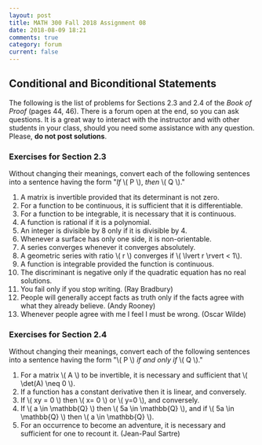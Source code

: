 ```yaml
---
layout: post
title: MATH 300 Fall 2018 Assignment 08
date: 2018-08-09 18:21
comments: true
category: forum
current: false
---
```


## Conditional and Biconditional Statements

<div class="alert alert-info">
  The following is the list of problems for Sections 2.3 and 2.4 of the <em>Book of Proof</em> (pages 44, 46).  There is
  a forum open at the end, so you can ask questions.  It is a great way to interact with the instructor and with other
  students in your class, should you need some assistance with any question. Please, <strong>do not post
  solutions</strong>. 
</div>

### Exercises for Section 2.3

Without changing their meanings, convert each of the following sentences into a sentence having the form "_If_ \\( P
\\), _then_ \\( Q \\)." 

1. A matrix is invertible provided that its determinant is not zero.
2. For a function to be continuous, it is sufficient that it is differentiable.
3. For a function to be integrable, it is necessary that it is continuous.
4. A function is rational if it is a polynomial.
5. An integer is divisible by 8 only if it is divisible by 4.
6. Whenever a surface has only one side, it is non-orientable.
7. A series converges whenever it converges absolutely.
8. A geometric series with ratio \\( r \\) converges if \\( \lvert r \rvert < 1\\).
9. A function is integrable provided the function is continuous.
10. The discriminant is negative only if the quadratic equation has no real solutions.
11. You fail only if you stop writing. (Ray Bradbury)
12. People will generally accept facts as truth only if the facts agree with what they already believe. (Andy Rooney)
12. Whenever people agree with me I feel I must be wrong. (Oscar Wilde)

### Exercises for Section 2.4

Without changing their meanings, convert each of the following sentences into a sentence having the form "\\( P \\) _if and only if_ \\( Q \\)."

1. For a matrix \\( A \\) to be invertible, it is necessary and sufficient that \\( \det(A) \neq 0 \\).
2. If a function has a constant derivative then it is linear, and conversely.
3. If \\( xy = 0 \\) then \\( x= 0 \\) or \\( y=0 \\), and conversely.
4. If \\( a \in \mathbb{Q} \\) then \\( 5a \in \mathbb{Q} \\), and if \\( 5a \in \mathbb{Q} \\) then \\( a \in \mathbb{Q} \\).
5. For an occurrence to become an adventure, it is necessary and sufficient for one to recount it. (Jean-Paul Sartre)
